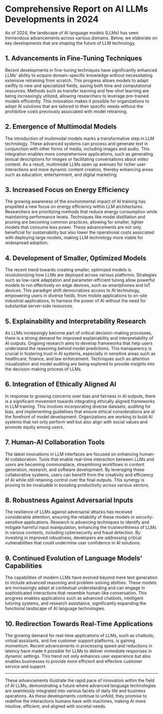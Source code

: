 # Comprehensive Report on AI LLMs Developments in 2024

As of 2024, the landscape of AI language models (LLMs) has seen tremendous advancements across various domains. Below, we elaborate on key developments that are shaping the future of LLM technology.

## 1. Advancements in Fine-Tuning Techniques

Recent developments in fine-tuning techniques have significantly enhanced LLMs' ability to acquire domain-specific knowledge without necessitating extensive retraining from scratch. This progress allows models to adapt swiftly to new and specialized fields, saving both time and computational resources. Methods such as transfer learning and few-shot learning are being increasingly utilized, allowing researchers to leverage pre-trained models efficiently. This innovation makes it possible for organizations to adopt AI solutions that are tailored to their specific needs without the prohibitive costs previously associated with model retraining.

## 2. Emergence of Multimodal Models

The introduction of multimodal models marks a transformative step in LLM technology. These advanced systems can process and generate text in conjunction with other forms of media, including images and audio. This integration enables more comprehensive applications, such as generating textual descriptions for images or facilitating conversations about video content. As a result, multimodal LLMs open up avenues for richer user interactions and more dynamic content creation, thereby enhancing areas such as education, entertainment, and digital marketing.

## 3. Increased Focus on Energy Efficiency

The growing awareness of the environmental impact of AI training has propelled a new focus on energy efficiency within LLM architectures. Researchers are prioritizing methods that reduce energy consumption while maintaining performance levels. Techniques like model distillation and pruning are becoming common practices, allowing for smaller, lighter models that consume less power. These advancements are not only beneficial for sustainability but also lower the operational costs associated with deploying large models, making LLM technology more viable for widespread adoption.

## 4. Development of Smaller, Optimized Models

The recent trend towards creating smaller, optimized models is revolutionizing how LLMs are deployed across various platforms. Strategies such as low-rank adaptation and parameter-efficient tuning allow powerful models to run effectively on edge devices, such as smartphones and IoT devices. This paradigm shift democratizes access to AI technology, empowering users in diverse fields, from mobile applications to on-site industrial applications, to harness the power of AI without the need for substantial server-side resources.

## 5. Explainability and Interpretability Research

As LLMs increasingly become part of critical decision-making processes, there is a strong demand for improved explainability and interpretability of AI outputs. Ongoing research aims to develop frameworks that help users understand the reasoning behind model predictions. This transparency is crucial in fostering trust in AI systems, especially in sensitive areas such as healthcare, finance, and law enforcement. Techniques such as attention visualization and model auditing are being explored to provide insights into the decision-making process of LLMs.

## 6. Integration of Ethically Aligned AI

In response to growing concerns over bias and fairness in AI outputs, there is a significant movement towards integrating ethically aligned frameworks in LLM training. This involves incorporating diverse datasets, auditing for bias, and implementing guidelines that ensure ethical considerations are at the forefront of model development. Organizations are working to build AI systems that not only perform well but also align with social values and promote equity among users.

## 7. Human-AI Collaboration Tools

The latest innovations in LLM interfaces are focused on enhancing human-AI collaboration. Tools that enable real-time interaction between LLMs and users are becoming commonplace, streamlining workflows in content generation, research, and software development. By leveraging these collaborative systems, users can benefit from the creativity and efficiency of AI while still retaining control over the final outputs. This synergy is proving to be invaluable in boosting productivity across various sectors.

## 8. Robustness Against Adversarial Inputs

The resilience of LLMs against adversarial attacks has received considerable attention, ensuring the reliability of these models in security-sensitive applications. Research is advancing techniques to identify and mitigate harmful input manipulation, enhancing the trustworthiness of LLMs in various contexts, including cybersecurity and fraud detection. By investing in improved robustness, developers are addressing critical vulnerabilities that could undermine user confidence in AI solutions.

## 9. Continued Evolution of Language Models' Capabilities

The capabilities of modern LLMs have evolved beyond mere text generation to include advanced reasoning and problem-solving abilities. These models are increasingly adept at contextual understanding and can engage in sophisticated interactions that resemble human-like conversation. This progress enables applications such as advanced chatbots, intelligent tutoring systems, and research assistance, significantly expanding the functional landscape of AI language technologies.

## 10. Redirection Towards Real-Time Applications

The growing demand for real-time applications of LLMs, such as chatbots, virtual assistants, and live customer support platforms, is gaining momentum. Recent advancements in processing speed and reductions in latency have made it possible for LLMs to deliver immediate responses in dynamic settings. This trend not only enhances user experience but also enables businesses to provide more efficient and effective customer service and support.

---

These advancements illustrate the rapid pace of innovation within the field of AI LLMs, demonstrating a future where advanced language technologies are seamlessly integrated into various facets of daily life and business operations. As these developments continue to unfold, they promise to redefine the interactions humans have with machines, making AI more intuitive, efficient, and aligned with societal needs.